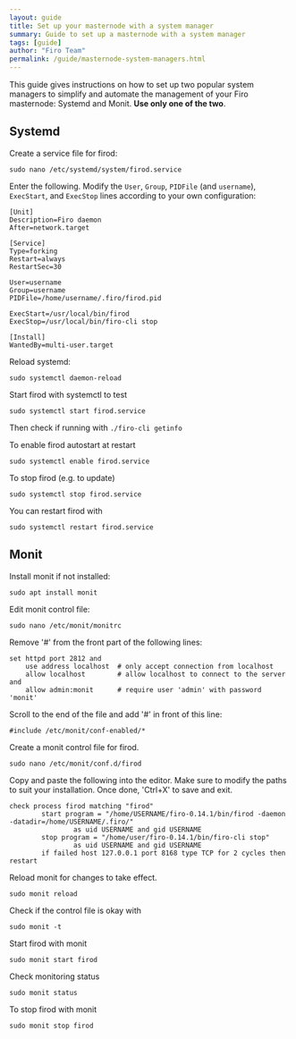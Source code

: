 ```yaml
---
layout: guide
title: Set up your masternode with a system manager
summary: Guide to set up a masternode with a system manager
tags: [guide]
author: "Firo Team"
permalink: /guide/masternode-system-managers.html
---
```


This guide gives instructions on how to set up two popular system managers to simplify and automate the management of your Firo masternode: Systemd and Monit. **Use only one of the two**.

## Systemd

Create a service file for firod:

`sudo nano /etc/systemd/system/firod.service`

Enter the following. Modify the `User`, `Group`, `PIDFile` (and `username`), `ExecStart`, and `ExecStop` lines according to your own configuration:

```
[Unit]
Description=Firo daemon
After=network.target

[Service]
Type=forking
Restart=always
RestartSec=30

User=username
Group=username
PIDFile=/home/username/.firo/firod.pid

ExecStart=/usr/local/bin/firod
ExecStop=/usr/local/bin/firo-cli stop

[Install]
WantedBy=multi-user.target
```

Reload systemd:

`sudo systemctl daemon-reload`

Start firod with systemctl to test

`sudo systemctl start firod.service`

Then check if running with `./firo-cli getinfo`

To enable firod autostart at restart

`sudo systemctl enable firod.service`

To stop firod (e.g. to update)

`sudo systemctl stop firod.service`

You can restart firod with

`sudo systemctl restart firod.service`

## Monit

Install monit if not installed:

```
sudo apt install monit
```

Edit monit control file:

```
sudo nano /etc/monit/monitrc
```

Remove '#' from the front part of the following lines:

```
set httpd port 2812 and
    use address localhost  # only accept connection from localhost
    allow localhost        # allow localhost to connect to the server and
    allow admin:monit      # require user 'admin' with password 'monit'
```

Scroll to the end of the file and add '#' in front of this line:

```
#include /etc/monit/conf-enabled/*
```

Create a monit control file for firod.

```
sudo nano /etc/monit/conf.d/firod
```

Copy and paste the following into the editor. Make sure to modify the paths to suit your installation. Once done, 'Ctrl+X' to save and exit.

```
check process firod matching "firod"
        start program = "/home/USERNAME/firo-0.14.1/bin/firod -daemon -datadir=/home/USERNAME/.firo/"
                as uid USERNAME and gid USERNAME
        stop program = "/home/user/firo-0.14.1/bin/firo-cli stop"
                as uid USERNAME and gid USERNAME
        if failed host 127.0.0.1 port 8168 type TCP for 2 cycles then restart
```

Reload monit for changes to take effect.

```
sudo monit reload
```

Check if the control file is okay with

```
sudo monit -t
```

Start firod with monit

```
sudo monit start firod
```

Check monitoring status

```
sudo monit status
```

To stop firod with monit

```
sudo monit stop firod
```